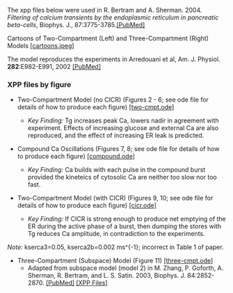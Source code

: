 The xpp files below were used in R. Bertram and A. Sherman. 2004. *Filtering of calcium transients by the endoplasmic reticulum in pancreatic beta-cells*, Biophys. J., 87:3775-3785.[[PubMed]](https://pubmed.ncbi.nlm.nih.gov/15465863/)

Cartoons of Two-Compartment (Left) and Three-Compartment (Right) Models [[cartoons.jpeg]](cartoons.jpeg)

The model reproduces the experiments in Arredouani et al, Am. J. Physiol. __282__:E982-E991, 2002 [[PubMed]](https://pubmed.ncbi.nlm.nih.gov/12401716/)

### XPP files by figure


* Two-Compartment Model (no CICR) (Figures 2 - 6; see ode file for details of how to produce each figure) [[two-cmpt.ode]](two-cmpt.ode)
   * *Key Finding:* Tg increases peak Ca, lowers nadir in agreement with experiment.
Effects of increasing glucose and external Ca are also reproduced, and the effect of increasing ER leak is predicted.

* Compound Ca Oscillations (Figures 7, 8; see ode file for details of how to produce each figure) [[compound.ode]](compound.ode)
   * *Key Finding:* Ca builds with each pulse in the compound burst provided the kineteics of cytosolic Ca are neither too slow nor too fast.

* Two-Compartment Model (with CICR) (Figures 9, 10; see ode file for details of how to produce each figure) [[cicr.ode]](cicr.ode)
   * *Key Finding:* If CICR is strong enough to produce net emptying of the ER during the active phase of a burst, then dumping the stores with Tg reduces Ca amplitude, in contradiction to the experiments.

*Note:* kserca3=0.05, kserca2b=0.002 ms^{-1}; incorrect in Table 1 of paper.

* Three-Compartment (Subspace) Model (Figure 11) [[three-cmpt.ode]](three-cmpt.ode)
   * Adapted from subspace model (model 2) in M. Zhang, P. Goforth, A. Sherman, R. Bertram, and L. S. Satin. 2003, Biophys. J. 84:2852-2870. [[PubMed]](https://pubmed.ncbi.nlm.nih.gov/12719219/) [[XPP Files]](../Subspace)
